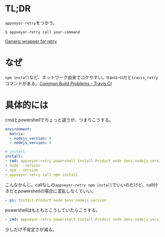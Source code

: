 # TL;DR

`appveyor-retry`をつかう。

```
$ appveyor-retry call your-command
```

[Generic wrapper for retry](https://help.appveyor.com/discussions/suggestions/816-generic-wrapper-for-retry)

# なぜ

`npm install`など、ネットワーク由来でコケやすい。travis-ciだと`travis_retry`コマンドがある。[Common Build Problems - Travis CI](https://docs.travis-ci.com/user/common-build-problems/#travis_retry)

# 具体的には

cmdとpowershellでちょっと違うが、つまりこうする。

```yaml
environment:
  matrix:
  - nodejs_version: 8
  - nodejs_version: 9

# install
install:
- cmd: appveyor-retry powershell Install-Product node $env:nodejs_version
- node --version
- npm --version
- appveyor-retry call npm install
```

こんなかんじ。callなしの`appveyor-retry npm install`でいいのだけど、call付きだとpowershellの場合に混乱しなくていい。

```yaml
- ps: Install-Product node $env:nodejs_version
```

powershellはもともとこうしていたらこうする。

```yaml
- cmd: appveyor-retry powershell Install-Product node $env:nodejs_version
```

少しだけ不安定さが減る。
